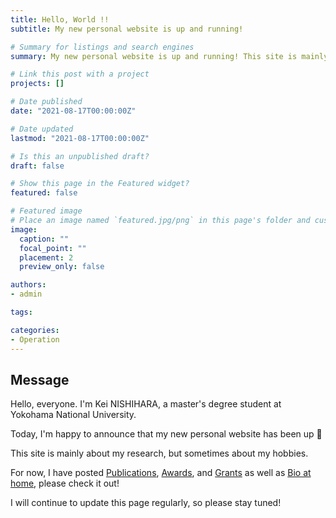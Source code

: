 ```yaml
---
title: Hello, World !!
subtitle: My new personal website is up and running!

# Summary for listings and search engines
summary: My new personal website is up and running! This site is mainly about my research, but sometimes about my hobbies.

# Link this post with a project
projects: []

# Date published
date: "2021-08-17T00:00:00Z"

# Date updated
lastmod: "2021-08-17T00:00:00Z"

# Is this an unpublished draft?
draft: false

# Show this page in the Featured widget?
featured: false

# Featured image
# Place an image named `featured.jpg/png` in this page's folder and customize its options here.
image:
  caption: ""
  focal_point: ""
  placement: 2
  preview_only: false

authors:
- admin

tags:

categories:
- Operation
---
```


## Message

Hello, everyone. I'm Kei NISHIHARA, a master's degree student at Yokohama National University.

Today, I'm happy to announce that my new personal website has been up 🎉

This site is mainly about my research, but sometimes about my hobbies.

For now, I have posted [Publications](../../publication), [Awards](../../#awards), and [Grants](../../#grants) as well as [Bio at home](https://kei-nishihara.netlify.app/), please check it out!

I will continue to update this page regularly, so please stay tuned!
